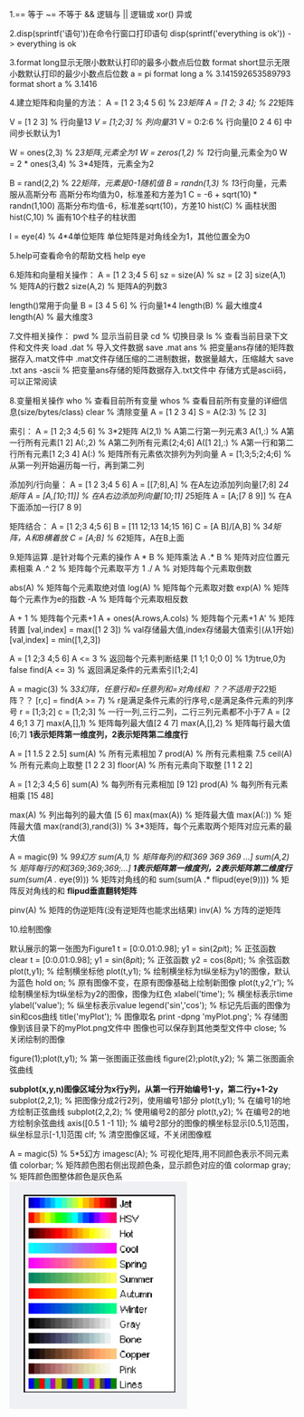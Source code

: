 1.== 等于 ~= 不等于 && 逻辑与 || 逻辑或 xor() 异或

2.disp(sprintf('语句'))在命令行窗口打印语句
 disp(sprintf('everything is ok'))
-> everything is ok

3.format long显示无限小数默认打印的最多小数点后位数
format short显示无限小数默认打印的最少小数点后位数
 a = pi
 format long
 a % 3.141592653589793
 format short
 a % 3.1416

4.建立矩阵和向量的方法：
 A = [1 2 3;4 5 6] % 2*3矩阵
 A = [1 2;
3 4]; % 2*2矩阵

 V = [1 2 3] % 行向量1*3
 V = [1;2;3] % 列向量3*1
 V = 0:2:6 % 行向量[0 2 4 6] 中间步长默认为1

 W = ones(2,3) % 2*3矩阵,元素全为1
 W = zeros(1,2) % 1*2行向量,元素全为0
 W = 2 * ones(3,4) % 3*4矩阵，元素全为2

 B = rand(2,2) % 2*2矩阵，元素是0-1随机值
 B = randn(1,3) % 1*3行向量，元素服从高斯分布
高斯分布均值为0，标准差和方差为1
 C = -6 + sqrt(10) * randn(1,100)
高斯分布均值-6，标准差sqrt(10)，方差10
 hist(C) % 画柱状图
 hist(C,10) % 画有10个柱子的柱状图

 I = eye(4) % 4*4单位矩阵
单位矩阵是对角线全为1，其他位置全为0

5.help可查看命令的帮助文档
 help eye

6.矩阵和向量相关操作：
 A = [1 2 3;4 5 6]
 sz = size(A) % sz = [2 3]
 size(A,1) % 矩阵A的行数2
 size(A,2) % 矩阵A的列数3

length()常用于向量
 B = [3 4 5 6] % 行向量1*4
 length(B) % 最大维度4
 length(A) % 最大维度3

7.文件相关操作：
 pwd % 显示当前目录
 cd % 切换目录
 ls % 查看当前目录下文件和文件夹
 load .dat % 导入文件数据
 save .mat ans % 把变量ans存储的矩阵数据存入.mat文件中
.mat文件存储压缩的二进制数据，数据量越大，压缩越大
 save .txt ans -ascii % 把变量ans存储的矩阵数据存入.txt文件中
存储方式是ascii码，可以正常阅读


8.变量相关操作
 who % 查看目前所有变量
 whos % 查看目前所有变量的详细信息(size/bytes/class)
 clear % 清除变量
 A = [1 2 3 4]
 S = A(2:3) % [2 3]

索引：
 A = [1 2;3 4;5 6] % 3*2矩阵
 A(2,1) % A第二行第一列元素3
 A(1,:) % A第一行所有元素[1 2]
 A(:,2) % A第二列所有元素[2;4;6]
 A([1 2],:) % A第一行和第二行所有元素[1 2;3 4]
 A(:) % 矩阵所有元素依次排列为列向量
A = [1;3;5;2;4;6] % 从第一列开始遍历每一行，再到第二列

添加列/行向量：
 A = [1 2 3;4 5 6]
 A = [[7;8],A] % 在A左边添加列向量[7;8] 2*4矩阵
 A = [A,[10;11]] % 在A右边添加列向量[10;11] 2*5矩阵
 A = [A;[7 8 9]] % 在A下面添加一行[7 8 9]

矩阵结合：
 A = [1 2;3 4;5 6]
 B = [11 12;13 14;15 16]
 C = [A B]/[A,B] % 3*4矩阵，A和B横着放
 C = [A;B] % 6*2矩阵，A在B上面

9.矩阵运算
.是针对每个元素的操作
 A * B % 矩阵乘法
 A .* B % 矩阵对应位置元素相乘
 A .^ 2 % 矩阵每个元素取平方
 1 ./ A % 对矩阵每个元素取倒数

 abs(A) % 矩阵每个元素取绝对值
 log(A) % 矩阵每个元素取对数
 exp(A) % 矩阵每个元素作为e的指数
 -A % 矩阵每个元素取相反数

 A + 1 % 矩阵每个元素+1
 A + ones(A.rows,A.cols) % 矩阵每个元素+1
 A' % 矩阵转置
 [val,index] = max([1 2 3]) % val存储最大值,index存储最大值索引(从1开始) 
 [val,index] = min([1,2,3])

 A = [1 2;3 4;5 6]
 A <= 3 % 返回每个元素判断结果
[1 1;1 0;0 0] % 1为true,0为false
 find(A <= 3) % 返回满足条件的元素索引[1;2;4]

 A = magic(3) % 3*3幻阵，任意行和=任意列和=对角线和
？？不适用于2*2矩阵？？
 [r,c] = find(A >= 7) % r是满足条件元素的行序号,c是满足条件元素的列序号
r = [1;3;2] c = [1;2;3] % 一行一列,三行二列，二行三列元素都不小于7
 A = [2 4 6;1 3 7]
 max(A,[],1) % 矩阵每列最大值[2 4 7]
 max(A,[],2) % 矩阵每行最大值[6;7]
**1表示矩阵第一维度列，2表示矩阵第二维度行**

 A = [1 1.5 2 2.5]
 sum(A) % 所有元素相加 7
 prod(A) % 所有元素相乘 7.5
 ceil(A) % 所有元素向上取整 [1 2 2 3]
 floor(A) % 所有元素向下取整 [1 1 2 2]

 A = [1 2;3 4;5 6]
 sum(A) % 每列所有元素相加 [9 12]
 prod(A) % 每列所有元素相乘 [15 48]

 max(A) % 列出每列的最大值 [5 6]
 max(max(A)) % 矩阵最大值
 max(A(:)) % 矩阵最大值
 max(rand(3),rand(3)) % 3*3矩阵，每个元素取两个矩阵对应元素的最大值

 A = magic(9) % 9*9幻方
 sum(A,1) % 矩阵每列的和[369 369 369 ...]
 sum(A,2) % 矩阵每行的和[369;369;369;...]
**1表示矩阵第一维度列，2表示矩阵第二维度行**
 sum(sum(A .* eye(9))) % 矩阵对角线的和
 sum(sum(A .* flipud(eye(9)))) % 矩阵反对角线的和
**flipud垂直翻转矩阵**

 pinv(A) % 矩阵的伪逆矩阵(没有逆矩阵也能求出结果)
 inv(A) % 方阵的逆矩阵

10.绘制图像

默认展示的第一张图为Figure1
 t = [0:0.01:0.98];
 y1 = sin(2*pi*t); % 正弦函数
 clear
 t = [0:0.01:0.98];
 y1 = sin(8*pi*t); % 正弦函数
 y2 = cos(8*pi*t); % 余弦函数
 plot(t,y1); % 绘制横坐标他
 plot(t,y1); % 绘制横坐标为t纵坐标为y1的图像，默认为蓝色
 hold on; % 原有图像不变，在原有图像基础上绘制新图像
 plot(t,y2,'r'); % 绘制横坐标为t纵坐标为y2的图像，图像为红色
 xlabel('time'); % 横坐标表示time
 ylabel('value'); % 纵坐标表示value
 legend('sin','cos'); % 标记先后画的图像为sin和cos曲线
 title('myPlot'); % 图像取名
 print -dpng 'myPlot.png'; % 存储图像到该目录下的myPlot.png文件中
图像也可以保存到其他类型文件中
 close; %  关闭绘制的图像

 figure(1);plot(t,y1); % 第一张图画正弦曲线
 figure(2);plot(t,y2); % 第二张图画余弦曲线

**subplot(x,y,n)图像区域分为x行y列，从第一行开始编号1-y，第二行y+1-2y**
 subplot(2,2,1); % 把图像分成2行2列，使用编号1部分
 plot(t,y1); % 在编号1的地方绘制正弦曲线
 subplot(2,2,2); % 使用编号2的部分
 plot(t,y2); % 在编号2的地方绘制余弦曲线
 axis([0.5 1 -1 1]); % 编号2部分的图像的横坐标显示[0.5,1]范围，纵坐标显示[-1,1]范围
 clf; % 清空图像区域，不关闭图像框

A = magic(5) % 5*5幻方
 imagesc(A); % 可视化矩阵,用不同颜色表示不同元素值
 colorbar; % 矩阵颜色图右侧出现颜色条，显示颜色对应的值
 colormap gray; % 矩阵颜色图整体颜色是灰色系
![colormap](./pictures/colormap.png)
